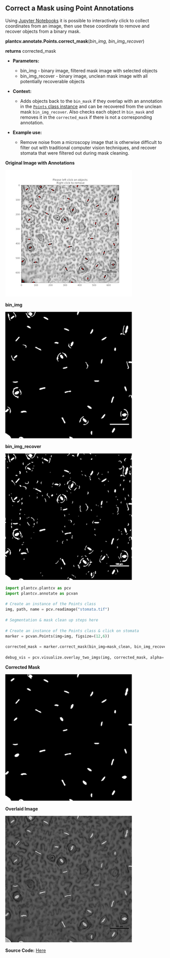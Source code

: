 ## Correct a Mask using Point Annotations

Using [Jupyter Notebooks](https://plantcv.readthedocs.io/en/stable/jupyter/) it is possible to interactively click to collect coordinates from an image, then use these coordinate to remove and recover objects from a binary mask.

**plantcv.annotate.Points.correct_mask**(*bin_img, bin_img_recover*)

**returns** corrected_mask

- **Parameters:**
    - bin_img - binary image, filtered mask image with selected objects
    - bin_img_recover - binary image, unclean mask image with all potentially recoverable objects

- **Context:**
    - Adds objects back to the `bin_mask` if they overlap with an annotation in the [`Points` class instance](Points.md) and can be recovered from the unclean mask `bin_img_recover`. Also checks each object in `bin_mask` and removes
    it in the `corrected_mask` if there is not a corresponding annotation.

- **Example use:**
    - Remove noise from a microscopy image that is otherwise difficult to filter out with traditional computer vision
    techniques, and recover stomata that were filtered out during mask cleaning. 

**Original Image with Annotations**

![Screenshot](img/documentation_images/points_correct_mask/annotated_stomata.png)

**bin_img**

![Screenshot](img/documentation_images/points_correct_mask/bin_img.png)

**bin_img_recover**

![Screenshot](img/documentation_images/points_correct_mask/bin_img_recover.png)

```python
import plantcv.plantcv as pcv 
import plantcv.annotate as pcvan

# Create an instance of the Points class
img, path, name = pcv.readimage("stomata.tif")

# Segmentation & mask clean up steps here 

# Create an instance of the Points class & click on stomata
marker = pcvan.Points(img=img, figsize=(12,6))

corrected_mask = marker.correct_mask(bin_img=mask_clean, bin_img_recover=bin_img_recover)

debug_vis = pcv.visualize.overlay_two_imgs(img, corrected_mask, alpha=.4)
```

**Corrected Mask**

![Screenshot](img/documentation_images/points_correct_mask/corrected_mask.png)

**Overlaid Image**

![Screenshot](img/documentation_images/points_correct_mask/overlay.png)


**Source Code:** [Here](https://github.com/danforthcenter/plantcv-annotate/blob/main/plantcv/annotate/classes.py)

